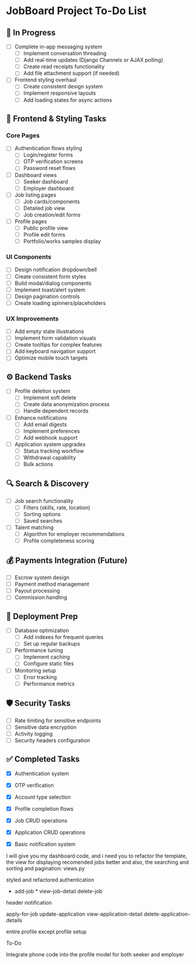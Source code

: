 # JobBoard Project To-Do List

## 🔄 In Progress
- [ ] Complete in-app messaging system
  - [ ] Implement conversation threading
  - [ ] Add real-time updates (Django Channels or AJAX polling)
  - [ ] Create read receipts functionality
  - [ ] Add file attachment support (if needed)
- [ ] Frontend styling overhaul
  - [ ] Create consistent design system
  - [ ] Implement responsive layouts
  - [ ] Add loading states for async actions

## 🎨 Frontend & Styling Tasks
### Core Pages
- [ ] Authentication flows styling
  - [ ] Login/register forms
  - [ ] OTP verification screens
  - [ ] Password reset flows
- [ ] Dashboard views
  - [ ] Seeker dashboard
  - [ ] Employer dashboard
- [ ] Job listing pages
  - [ ] Job cards/components
  - [ ] Detailed job view
  - [ ] Job creation/edit forms
- [ ] Profile pages
  - [ ] Public profile view
  - [ ] Profile edit forms
  - [ ] Portfolio/works samples display

### UI Components
- [ ] Design notification dropdown/bell
- [ ] Create consistent form styles
- [ ] Build modal/dialog components
- [ ] Implement toast/alert system
- [ ] Design pagination controls
- [ ] Create loading spinners/placeholders

### UX Improvements
- [ ] Add empty state illustrations
- [ ] Implement form validation visuals
- [ ] Create tooltips for complex features
- [ ] Add keyboard navigation support
- [ ] Optimize mobile touch targets

## ⚙️ Backend Tasks
- [ ] Profile deletion system
  - [ ] Implement soft delete
  - [ ] Create data anonymization process
  - [ ] Handle dependent records
- [ ] Enhance notifications
  - [ ] Add email digests
  - [ ] Implement preferences
  - [ ] Add webhook support
- [ ] Application system upgrades
  - [ ] Status tracking workflow
  - [ ] Withdrawal capability
  - [ ] Bulk actions

## 🔍 Search & Discovery
- [ ] Job search functionality
  - [ ] Filters (skills, rate, location)
  - [ ] Sorting options
  - [ ] Saved searches
- [ ] Talent matching
  - [ ] Algorithm for employer recommendations
  - [ ] Profile completeness scoring

## 💰 Payments Integration (Future)
- [ ] Escrow system design
- [ ] Payment method management
- [ ] Payout processing
- [ ] Commission handling

## 🚀 Deployment Prep
- [ ] Database optimization
  - [ ] Add indexes for frequent queries
  - [ ] Set up regular backups
- [ ] Performance tuning
  - [ ] Implement caching
  - [ ] Configure static files
- [ ] Monitoring setup
  - [ ] Error tracking
  - [ ] Performance metrics

## 🛡️ Security Tasks
- [ ] Rate limiting for sensitive endpoints
- [ ] Sensitive data encryption
- [ ] Activity logging
- [ ] Security headers configuration

## ✅ Completed Tasks
- [x] Authentication system
- [x] OTP verification
- [x] Account type selection
- [x] Profile completion flows
- [x] Job CRUD operations
- [x] Application CRUD operations
- [x] Basic notification system









I will give you my dashboard code, and i need you to refactor the template, the view for displaying recomended jobs better and also, the searching and sorting and pagination:
views.py


styled and refactored
authentication

- add-job *
view-job-detail
delete-job


header
notification


apply-for-job
update-application
view-application-detail
delete-application-details

entire profile except profile setup

To-Do

Integrate phone code into the profile model for both seeker and employer
